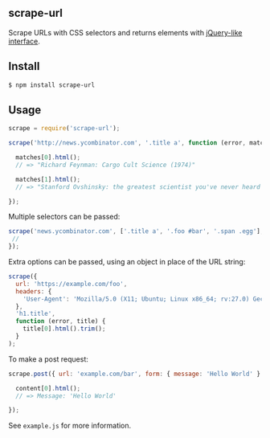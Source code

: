 ## scrape-url

Scrape URLs with CSS selectors and returns elements with [jQuery-like interface](http://npmjs.org/cheerio).

## Install

```bash
$ npm install scrape-url
```

## Usage

```js
scrape = require('scrape-url');

scrape('http://news.ycombinator.com', '.title a', function (error, matches) {

  matches[0].html();
  // => "Richard Feynman: Cargo Cult Science (1974)"

  matches[1].html();
  // => "Stanford Ovshinsky: the greatest scientist you've never heard of"

});
```

Multiple selectors can be passed:

```js
scrape('news.ycombinator.com', ['.title a', '.foo #bar', '.span .egg'], function (error, titles, foobar, spaneggs) {
 //
});
```

Extra options can be passed, using an object in place of the URL string:

```js
scrape({
  url: 'https://example.com/foo',
  headers: {
    'User-Agent': 'Mozilla/5.0 (X11; Ubuntu; Linux x86_64; rv:27.0) Gecko/20100101 Firefox/27.0'
  },
  'h1.title',
  function (error, title) {
    title[0].html().trim();
  }
);
```

To make a post request:

```js
scrape.post({ url: 'example.com/bar', form: { message: 'Hello World' } }, ['body .content'], function  (error, content) {

  content[0].html();
  // => Message: 'Hello World'

});
```

See `example.js` for more information.
